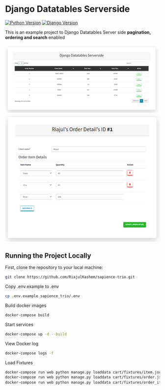 # Django Datatables Serverside

[![Python Version](https://img.shields.io/badge/python-3.9-brightgreen.svg)](https://python.org)
[![Django Version](https://img.shields.io/badge/django-3.2-brightgreen.svg)](https://djangoproject.com)

This is an example project to Django Datatables Server side **pagination, ordering and search** enabled

![List Page](screenshots/data-table.png)
![Detail Page](screenshots/detail.png)

## Running the Project Locally

First, clone the repository to your local machine:

```bash
git clone https://github.com/RiajulKashem/sapience-trio.git
```

Copy .env.example to .env

```bash
cp .env.example sapience_trio/.env
```

Build docker images

```bash
docker-compose build
```

Start services

```bash
docker-compose up -d --build 
```
View Docker log

```bash
docker-compose logs -f
```
Load Fixtures

```bash
docker-compose run web python manage.py loaddata cart/fixtures/item.json
docker-compose run web python manage.py loaddata cart/fixtures/order.json
docker-compose run web python manage.py loaddata cart/fixtures/order_item.json
```
